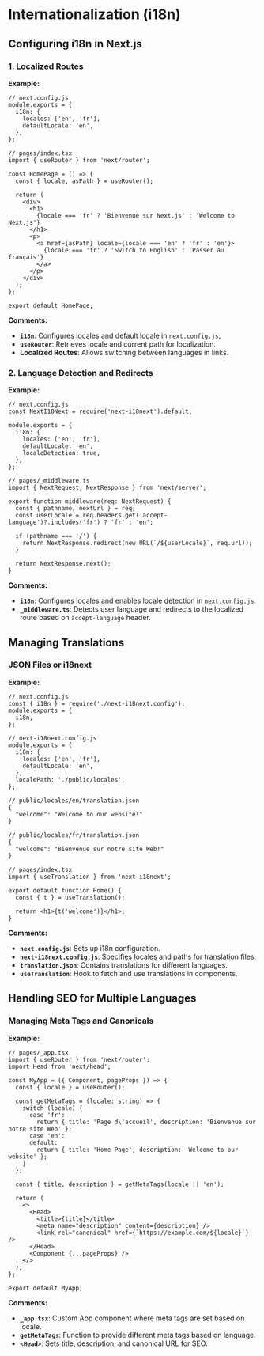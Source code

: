 # Internationalization (i18n)

## Configuring i18n in Next.js
### 1. Localized Routes

**Example:**

```tsx
// next.config.js
module.exports = {
  i18n: {
    locales: ['en', 'fr'],
    defaultLocale: 'en',
  },
};

// pages/index.tsx
import { useRouter } from 'next/router';

const HomePage = () => {
  const { locale, asPath } = useRouter();

  return (
    <div>
      <h1>
        {locale === 'fr' ? 'Bienvenue sur Next.js' : 'Welcome to Next.js'}
      </h1>
      <p>
        <a href={asPath} locale={locale === 'en' ? 'fr' : 'en'}>
          {locale === 'fr' ? 'Switch to English' : 'Passer au français'}
        </a>
      </p>
    </div>
  );
};

export default HomePage;
```

**Comments:**

- **`i18n`**: Configures locales and default locale in `next.config.js`.
- **`useRouter`**: Retrieves locale and current path for localization.
- **Localized Routes**: Allows switching between languages in links.

### 2. Language Detection and Redirects

**Example:**

```tsx
// next.config.js
const NextI18Next = require('next-i18next').default;

module.exports = {
  i18n: {
    locales: ['en', 'fr'],
    defaultLocale: 'en',
    localeDetection: true,
  },
};

// pages/_middleware.ts
import { NextRequest, NextResponse } from 'next/server';

export function middleware(req: NextRequest) {
  const { pathname, nextUrl } = req;
  const userLocale = req.headers.get('accept-language')?.includes('fr') ? 'fr' : 'en';

  if (pathname === '/') {
    return NextResponse.redirect(new URL(`/${userLocale}`, req.url));
  }
  
  return NextResponse.next();
}
```

**Comments:**

- **`i18n`**: Configures locales and enables locale detection in `next.config.js`.
- **`_middleware.ts`**: Detects user language and redirects to the localized route based on `accept-language` header.



## Managing Translations
### JSON Files or i18next

**Example:**

```tsx
// next.config.js
const { i18n } = require('./next-i18next.config');
module.exports = {
  i18n,
};

// next-i18next.config.js
module.exports = {
  i18n: {
    locales: ['en', 'fr'],
    defaultLocale: 'en',
  },
  localePath: './public/locales',
};

// public/locales/en/translation.json
{
  "welcome": "Welcome to our website!"
}

// public/locales/fr/translation.json
{
  "welcome": "Bienvenue sur notre site Web!"
}

// pages/index.tsx
import { useTranslation } from 'next-i18next';

export default function Home() {
  const { t } = useTranslation();

  return <h1>{t('welcome')}</h1>;
}
```

**Comments:**
- **`next.config.js`**: Sets up i18n configuration.
- **`next-i18next.config.js`**: Specifies locales and paths for translation files.
- **`translation.json`**: Contains translations for different languages.
- **`useTranslation`**: Hook to fetch and use translations in components.



## Handling SEO for Multiple Languages
### Managing Meta Tags and Canonicals

**Example:**

```tsx
// pages/_app.tsx
import { useRouter } from 'next/router';
import Head from 'next/head';

const MyApp = ({ Component, pageProps }) => {
  const { locale } = useRouter();

  const getMetaTags = (locale: string) => {
    switch (locale) {
      case 'fr':
        return { title: 'Page d\'accueil', description: 'Bienvenue sur notre site Web' };
      case 'en':
      default:
        return { title: 'Home Page', description: 'Welcome to our website' };
    }
  };

  const { title, description } = getMetaTags(locale || 'en');

  return (
    <>
      <Head>
        <title>{title}</title>
        <meta name="description" content={description} />
        <link rel="canonical" href={`https://example.com/${locale}`} />
      </Head>
      <Component {...pageProps} />
    </>
  );
};

export default MyApp;
```

**Comments:**
- **`_app.tsx`**: Custom App component where meta tags are set based on locale.
- **`getMetaTags`**: Function to provide different meta tags based on language.
- **`<Head>`**: Sets title, description, and canonical URL for SEO.